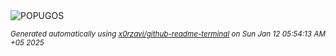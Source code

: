 <div align="justify">
<picture>
    <source media="(prefers-color-scheme: dark)" srcset="https://i.ibb.co/Qb5gyTr/output-gif.gif">
    <source media="(prefers-color-scheme: light)" srcset="https://i.ibb.co/Qb5gyTr/output-gif.gif">
    <img alt="POPUGOS" src="https://i.ibb.co/Qb5gyTr/output-gif.gif">
</picture>

<sub><i>Generated automatically using [x0rzavi/github-readme-terminal](https://github.com/x0rzavi/github-readme-terminal) on Sun Jan 12 05:54:13 AM +05 2025</i></sub>
</div>